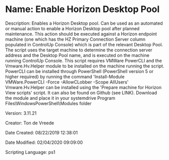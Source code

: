 ﻿# Name: Enable Horizon Desktop Pool

Description: Enables a Horizon Desktop pool.
Can be used as an automated or manual action to enable a Horizon Desktop pool after planned maintenance. 
This action should be executed against a Horizon endpoint machine (one which has the HZ Primary Connection Server column populated in ControlUp Console) which is part of the relevant Desktop Pool. The script uses the target machine to determine the connection server address and the Desktop Pool name, and is executed on the machine running ControlUp Console.
This script requires VMWare PowerCLI and the Vmware.Hv.Helper module to be installed on the machine running the script.
PowerCLI can be installed through PowerShell (PowerShell version 5 or higher required) by running the command 'Install-Module VMWare.PowerCLI -Force -AllowCLobber -Scope AllUsers'
Vmware.Hv.Helper can be installed using the 'Prepare machine for Horizon View scripts' script. It can also be found on Github (see LINK). Download the module and place it in your systemdrive Program Files\WindowsPowerShell\Modules folder 

Version: 3.11.21

Creator: Ton de Vreede

Date Created: 08/22/2019 12:38:01

Date Modified: 02/04/2020 09:09:00

Scripting Language: ps1

